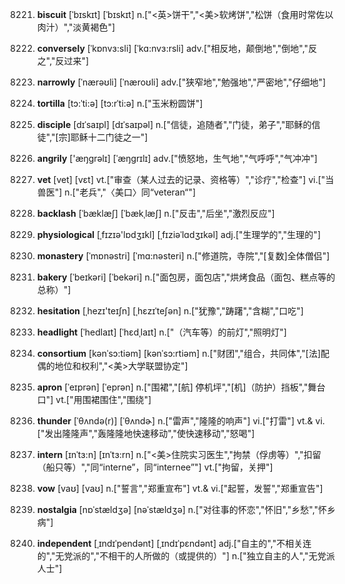 8221. **biscuit**
[ˈbɪskɪt]  [ˈbɪskɪt]
n.["<英>饼干","<美>软烤饼","松饼（食用时常佐以肉汁）","淡黄褐色"]  

8222. **conversely**
[ˈkɒnvɜ:sli]  [ˈkɑ:nvɜ:rsli]
adv.["相反地，颠倒地","倒地","反之","反过来"]  

8223. **narrowly**
[ˈnærəʊli]  [ˈnæroʊli]
adv.["狭窄地","勉强地","严密地","仔细地"]  

8224. **tortilla**
[tɔ:ˈti:ə]  [tɔ:rˈti:ə]
n.["玉米粉圆饼"]  

8225. **disciple**
[dɪˈsaɪpl]  [dɪˈsaɪpəl]
n.["信徒，追随者","门徒，弟子","耶稣的信徒","[宗]耶稣十二门徒之一"]  

8226. **angrily**
['æŋɡrəlɪ]  [ˈæŋɡrɪlɪ]
adv.["愤怒地，生气地","气呼呼","气冲冲"]  

8227. **vet**
[vet]  [vɛt]
vt.["审查（某人过去的记录、资格等）","诊疗","检查"]  vi.["当兽医"]  n.["老兵","〈美口〉同“veteran“"]  

8228. **backlash**
[ˈbæklæʃ]  [ˈbækˌlæʃ]
n.["反击","后坐","激烈反应"]  

8229. **physiological**
[ˌfɪzɪə'lɒdʒɪkl]  [ˌfɪziəˈlɑdʒɪkəl]
adj.["生理学的","生理的"]  

8230. **monastery**
[ˈmɒnəstri]  [ˈmɑ:nəsteri]
n.["修道院，寺院","[复数]全体僧侣"]  

8231. **bakery**
[ˈbeɪkəri]  [ˈbekəri]
n.["面包房，面包店","烘烤食品（面包、糕点等的总称）"]  

8232. **hesitation**
[ˌhezɪ'teɪʃn]  [ˌhɛzɪˈteʃən]
n.["犹豫","踌躇","含糊","口吃"]  

8233. **headlight**
[ˈhedlaɪt]  [ˈhɛdˌlaɪt]
n.["（汽车等）的前灯","照明灯"]  

8234. **consortium**
[kənˈsɔ:tiəm]  [kənˈsɔ:rtiəm]
n.["财团","组合，共同体","[法]配偶的地位和权利","<美>大学联盟协定"]  

8235. **apron**
[ˈeɪprən]  [ˈeprən]
n.["围裙","[航] 停机坪","[机]（防护）挡板","舞台口"]  vt.["用围裙围住","围绕"]  

8236. **thunder**
[ˈθʌndə(r)]  [ˈθʌndɚ]
n.["雷声","隆隆的响声"]  vi.["打雷"]  vt.& vi.["发出隆隆声","轰隆隆地快速移动","使快速移动","怒喝"]  

8237. **intern**
[ɪnˈtɜ:n]  [ɪnˈtɜ:rn]
n.["<美>住院实习医生","拘禁（俘虏等）","扣留（船只等）","同“interne”，同“internee”"]  vt.["拘留，关押"]  

8238. **vow**
[vaʊ]  [vaʊ]
n.["誓言","郑重宣布"]  vt.& vi.["起誓，发誓","郑重宣告"]  

8239. **nostalgia**
[nɒˈstældʒə]  [nəˈstældʒə]
n.["对往事的怀恋","怀旧","乡愁","怀乡病"]  

8240. **independent**
[ˌɪndɪˈpendənt]  [ˌɪndɪˈpɛndənt]
adj.["自主的","不相关连的","无党派的","不相干的人所做的（或提供的）"]  n.["独立自主的人","无党派人士"]  

